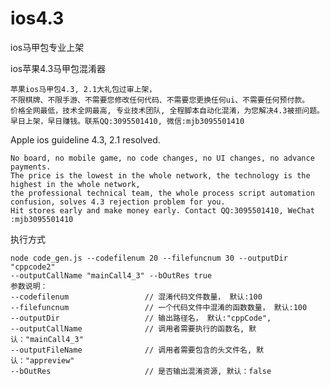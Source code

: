 # ios4.3
ios马甲包专业上架

ios苹果4.3马甲包混淆器

    苹果ios马甲包4.3, 2.1大礼包过审上架，
    不限棋牌、不限手游、不需要您修改任何代码、不需要您更换任何ui、不需要任何预付款。
    价格全网最低，技术全网最高, 专业技术团队, 全程脚本自动化混淆，为您解决4.3被拒问题。
    早日上架，早日赚钱。联系QQ:3095501410, 微信:mjb3095501410
    


Apple ios guideline 4.3, 2.1 resolved.

    No board, no mobile game, no code changes, no UI changes, no advance payments.
    The price is the lowest in the whole network, the technology is the highest in the whole network, 
    the professional technical team, the whole process script automation confusion, solves 4.3 rejection problem for you.
    Hit stores early and make money early. Contact QQ:3095501410, WeChat :mjb3095501410

执行方式

    node code_gen.js --codefilenum 20 --filefuncnum 30 --outputDir "cppcode2" 
    --outputCallName "mainCall4_3" --bOutRes true 
    参数说明：
    --codefilenum                 // 混淆代码文件数量， 默认:100
    --filefuncnum                 // 一个代码文件中混淆的函数数量， 默认:100
    --outputDir               	  // 输出路径名， 默认:"cppCode",
    --outputCallName     		  // 调用者需要执行的函数名, 默认："mainCall4_3"
    --outputFileName      		  // 调用者需要包含的头文件名, 默认："appreview"
    --bOutRes                     // 是否输出混淆资源, 默认：false

